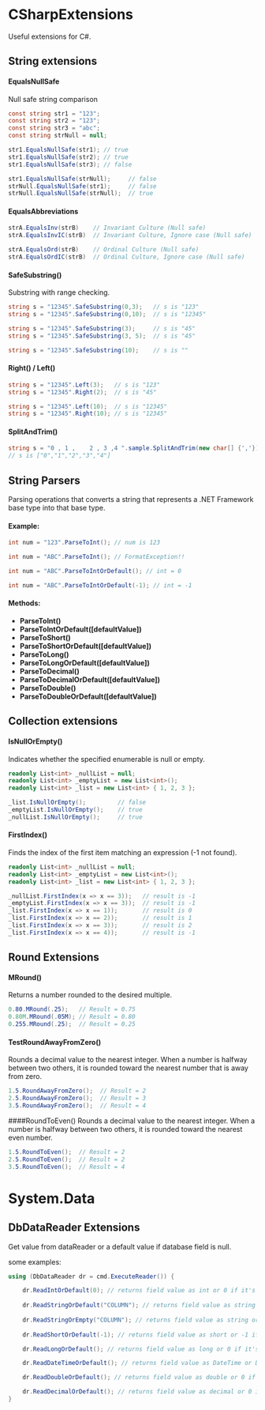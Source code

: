 # CSharpExtensions

Useful extensions for C#.

## String extensions

#### EqualsNullSafe

Null safe string comparison 

```csharp
const string str1 = "123";
const string str2 = "123";
const string str3 = "abc";
const string strNull = null;

str1.EqualsNullSafe(str1); // true
str1.EqualsNullSafe(str2); // true
str1.EqualsNullSafe(str3); // false

str1.EqualsNullSafe(strNull);     // false
strNull.EqualsNullSafe(str1);     // false
strNull.EqualsNullSafe(strNull);  // true
```

#### EqualsAbbreviations

```csharp
strA.EqualsInv(strB)    // Invariant Culture (Null safe)
strA.EqualsInvIC(strB)  // Invariant Culture, Ignore case (Null safe)

strA.EqualsOrd(strB)    // Ordinal Culture (Null safe)
strA.EqualsOrdIC(strB)  // Ordinal Culture, Ignore case (Null safe)
```

#### SafeSubstring()

Substring with range checking.

```csharp
string s = "12345".SafeSubstring(0,3);   // s is "123"
string s = "12345".SafeSubstring(0,10);  // s is "12345"

string s = "12345".SafeSubstring(3);     // s is "45"
string s = "12345".SafeSubstring(3, 5);  // s is "45"

string s = "12345".SafeSubstring(10);    // s is ""
```

#### Right() / Left()

```csharp
string s = "12345".Left(3);   // s is "123"
string s = "12345".Right(2);  // s is "45"

string s = "12345".Left(10);  // s is "12345"
string s = "12345".Right(10); // s is "12345"
```

#### SplitAndTrim()

```csharp
string s = "0 , 1 ,    2 , 3 ,4 ".sample.SplitAndTrim(new char[] {','}); 
// s is ["0","1","2","3","4"]
```

## String Parsers

Parsing operations that converts a string that represents a .NET Framework base type into that base type.

#### Example:
```csharp
int num = "123".ParseToInt(); // num is 123

int num = "ABC".ParseToInt(); // FormatException!!

int num = "ABC".ParseToIntOrDefault(); // int = 0

int num = "ABC".ParseToIntOrDefault(-1); // int = -1
```


#### Methods:
 - **ParseToInt()**
 - **ParseToIntOrDefault([defaultValue])**
 - **ParseToShort()**
 - **ParseToShortOrDefault([defaultValue])**
 - **ParseToLong()**
 - **ParseToLongOrDefault([defaultValue])**
 - **ParseToDecimal()**
 - **ParseToDecimalOrDefault([defaultValue])**
 - **ParseToDouble()**
 - **ParseToDoubleOrDefault([defaultValue])**


## Collection extensions

#### IsNullOrEmpty()

Indicates whether the specified enumerable is null or empty.

```csharp
readonly List<int> _nullList = null;
readonly List<int> _emptyList = new List<int>();
readonly List<int> _list = new List<int> { 1, 2, 3 };

_list.IsNullOrEmpty();         // false
_emptyList.IsNullOrEmpty();    // true
_nullList.IsNullOrEmpty();     // true
```

#### FirstIndex()

Finds the index of the first item matching an expression (-1 not found).


```csharp
readonly List<int> _nullList = null;
readonly List<int> _emptyList = new List<int>();
readonly List<int> _list = new List<int> { 1, 2, 3 };

_nullList.FirstIndex(x => x == 3));   // result is -1
_emptyList.FirstIndex(x => x == 3));  // result is -1
_list.FirstIndex(x => x == 1));       // result is 0
_list.FirstIndex(x => x == 2));       // result is 1
_list.FirstIndex(x => x == 3));       // result is 2
_list.FirstIndex(x => x == 4));       // result is -1
```

## Round Extensions

#### MRound()

Returns a number rounded to the desired multiple.

```csharp
0.80.MRound(.25);   // Result = 0.75
0.80M.MRound(.05M); // Result = 0.80
0.255.MRound(.25);  // Result = 0.25
```

#### TestRoundAwayFromZero()

Rounds a decimal value to the nearest integer. 
When a number is halfway between two others, it is rounded toward the nearest number that is away from zero.

```csharp
1.5.RoundAwayFromZero();  // Result = 2
2.5.RoundAwayFromZero();  // Result = 3
3.5.RoundAwayFromZero();  // Result = 4
```

####RoundToEven()
Rounds a decimal value to the nearest integer. 
When a number is halfway between two others, it is rounded toward the nearest even number.

```csharp
1.5.RoundToEven();  // Result = 2
2.5.RoundToEven();  // Result = 2
3.5.RoundToEven();  // Result = 4
```



# System.Data
## DbDataReader Extensions

Get value from dataReader or a default value if database field is null.

some examples: 

```csharp
using (DbDataReader dr = cmd.ExecuteReader()) {

	dr.ReadIntOrDefault(0); // returns field value as int or 0 if it's null
	
	dr.ReadStringOrDefault("COLUMN"); // returns field value as string or null if it's null
	
	dr.ReadStringOrEmpty("COLUMN"); // returns field value as string or "" if it's null
	
	dr.ReadShortOrDefault(-1); // returns field value as short or -1 if it's null

	dr.ReadLongOrDefault(); // returns field value as long or 0 if it's null

	dr.ReadDateTimeOrDefault(); // returns field value as DateTime or DateTime.MinValue if it's null

	dr.ReadDoubleOrDefault(); // returns field value as double or 0 if it's null

	dr.ReadDecimalOrDefault(); // returns field value as decimal or 0 if it's null
}

```
